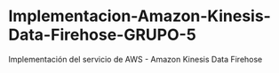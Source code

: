 # Implementacion-Amazon-Kinesis-Data-Firehose-GRUPO-5
Implementación del servicio de AWS - Amazon Kinesis Data Firehose
